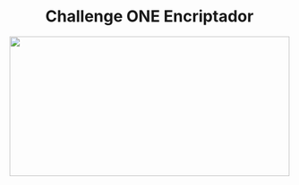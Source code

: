 <html>
<body>
<div align= center>
<h1>Challenge ONE Encriptador</h1>

<img src="https://user-images.githubusercontent.com/11521135/213364800-0c299a33-9686-45fb-9867-aaed2c06f25f.gif" width="500" height="250">
</div>
</body>
</html>
